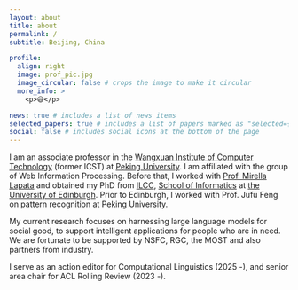 ```yaml
---
layout: about
title: about
permalink: /
subtitle: Beijing, China

profile:
  align: right
  image: prof_pic.jpg
  image_circular: false # crops the image to make it circular
  more_info: >
    <p>😅</p>

news: true # includes a list of news items
selected_papers: true # includes a list of papers marked as "selected={true}"
social: false # includes social icons at the bottom of the page
---
```


I am an associate professor in the [Wangxuan Institute of Computer Technology](https://www.wict.pku.edu.cn) (former ICST) at [Peking University](https://www.pku.edu.cn/). I am affiliated with the group of Web Information Processing. Before that, I worked with [Prof. Mirella Lapata](https://homepages.inf.ed.ac.uk/mlap) and obtained my PhD from [ILCC](https://web.inf.ed.ac.uk/ilcc), [School of Informatics](https://www.ed.ac.uk/informatics) at [the University of Edinburgh](https://www.ed.ac.uk/). Prior to Edinburgh, I worked with Prof. Jufu Feng on pattern recognition at Peking University.

My current research focuses on harnessing large language models for social good, to support intelligent applications for people who are in need. We are fortunate to be supported by NSFC, RGC, the MOST and also partners from industry.

I serve as an action editor for Computational Linguistics (2025 -), and senior area chair for ACL Rolling Review (2023 -).
